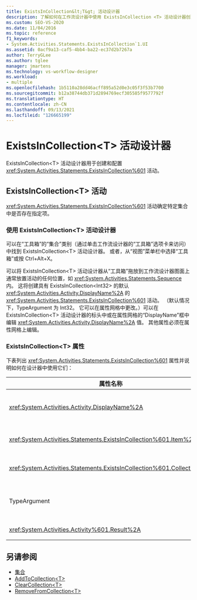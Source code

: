 ```yaml
---
title: ExistsInCollection&lt;T&gt; 活动设计器
description: 了解如何在工作流设计器中使用 ExistsInCollection <T> 活动设计器创建和配置 ExistsInCollection <T> 活动。
ms.custom: SEO-VS-2020
ms.date: 11/04/2016
ms.topic: reference
f1_keywords:
- System.Activities.Statements.ExistsInCollection`1.UI
ms.assetid: 0acf9a13-caf5-4bb4-ba22-ec37d2b7267a
author: TerryGLee
ms.author: tglee
manager: jmartens
ms.technology: vs-workflow-designer
ms.workload:
- multiple
ms.openlocfilehash: 1b5110a28dd46acff895a52d0e3c05f3f53b7700
ms.sourcegitcommit: b12a38744db371d2894769ecf305585f9577792f
ms.translationtype: HT
ms.contentlocale: zh-CN
ms.lasthandoff: 09/13/2021
ms.locfileid: "126665199"
---
```

# <a name="existsincollectiont-activity-designer"></a>ExistsInCollection\<T> 活动设计器

ExistsInCollection\<T> 活动设计器用于创建和配置 <xref:System.Activities.Statements.ExistsInCollection%601> 活动。

## <a name="the-existsincollectiont-activity"></a>ExistsInCollection\<T> 活动

<xref:System.Activities.Statements.ExistsInCollection%601> 活动确定特定集合中是否存在指定项。

### <a name="using-the-existsincollectiont-activity-designer"></a>使用 ExistsInCollection\<T> 活动设计器

可以在“工具箱”的“集合”类别（通过单击工作流设计器的“工具箱”选项卡来访问）中找到 ExistsInCollection\<T> 活动设计器。 或者，从“视图”菜单栏中选择“工具箱”或按 Ctrl+Alt+X。

可以将 ExistsInCollection\<T> 活动设计器从“工具箱”拖放到工作流设计器图面上通常放置活动的任何位置，如 <xref:System.Activities.Statements.Sequence> 内。 这将创建具有 ExistsInCollection<Int32\> 的默认 <xref:System.Activities.Activity.DisplayName%2A> 的 <xref:System.Activities.Statements.ExistsInCollection%601> 活动。 （默认情况下，TypeArgument 为 Int32。 它可以在属性网格中更改。）可以在 ExistsInCollection<T\> 活动设计器的标头中或在属性网格的“DisplayName”框中编辑 <xref:System.Activities.Activity.DisplayName%2A> 值。 其他属性必须在属性网格上编辑。

### <a name="the-existsincollectiont-properties"></a>ExistsInCollection\<T> 属性

下表列出 <xref:System.Activities.Statements.ExistsInCollection%601> 属性并说明如何在设计器中使用它们：

|属性名称|必选|使用情况|
|-|--------------|-|
|<xref:System.Activities.Activity.DisplayName%2A>|错误|<xref:System.Activities.Statements.ExistsInCollection%601> 活动的友好名称。 默认值为 ExistsInCollection<Int32\>。 虽然 <xref:System.Activities.Activity.DisplayName%2A> 值不是绝对必需的，但最好使用该属性值。|
|<xref:System.Activities.Statements.ExistsInCollection%601.Item%2A>|True|要在 Collection\<T> 中查找的项。 此项的类型为 T，属于类型 TypeArgument。 若要指定项，请在属性网格中键入 Visual Basic 表达式。|
|<xref:System.Activities.Statements.ExistsInCollection%601.Collection%2A>|True|要检查该项是否存在的集合。 此集合的类型为 ICollection<TypeArgument\>。 若要指定集合，请在属性网格中键入 Visual Basic 表达式。|
|TypeArgument|True|包含在 <xref:System.Collections.Generic.ICollection%601> 中的项的类型 T。 默认情况下，此 TypeArgument 类型设置为“Int32”。 若要更改类型，请在属性网格的组合框中更改 TypeArgument 的值。|
|<xref:System.Activities.Activity%601.Result%2A>|错误|一个指示集合中是否存在指定项的值。 若要指定要绑定到结果的变量，请在属性网格中键入 Visual Basic 变量。|

## <a name="see-also"></a>另请参阅

- [集合](../workflow-designer/collection-activity-designers.md)
- [AddToCollection\<T>](../workflow-designer/addtocollection-t-activity-designer.md)
- [ClearCollection\<T>](../workflow-designer/clearcollection-t-activity-designer.md)
- [RemoveFromCollection\<T>](../workflow-designer/removefromcollection-t-activity-designer.md)